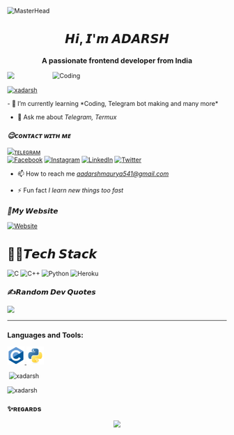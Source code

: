 ![MasterHead](https://www.boxfreshtech.co.za/sitepad-data/uploads//2021/06/5cfe14_30977ca5f4d04cc2a8977a980baf19a9_mv2.gif)

<h1 align="center">𝙃𝙞, 𝙄'𝙢 𝘼𝘿𝘼𝙍𝙎𝙃</h1>
<h3 align="center">A passionate frontend developer from India</h3>
<img align="right" alt="Coding" width="400" src="https://camo.githubusercontent.com/cae12fddd9d6982901d82580bdf321d81fb299141098ca1c2d4891870827bf17/68747470733a2f2f6d69726f2e6d656469756d2e636f6d2f6d61782f313336302f302a37513379765349765f7430696f4a2d5a2e676966">

[![](https://visitcount.itsvg.in/api?id=xadarsh&icon=6&color=0)](https://visitcount.itsvg.in)

<p align="left"> <a href="https://github.com/ryo-ma/github-profile-trophy"><img src="https://github-profile-trophy.vercel.app/?username=xadarsh" alt="xadarsh" /></a> </p>
- 🌱 I’m currently learning *Coding, Telegram bot making and many more*

- 💬 Ask me about *Telegram, Termux*
### *😉ᴄᴏɴᴛᴀᴄᴛ ᴡɪᴛʜ ᴍᴇ*
[![ᴛᴇʟᴇɢʀᴀᴍ](https://img.shields.io/badge/telegram-1b77FF.svg?style=for-the-badge&logo=telegram)](https://t.me/xadarsh)
<br>
[![Facebook](https://img.shields.io/badge/Facebook-%231877F2.svg?logo=Facebook&logoColor=white)](https://www.facebook.com/3rabaap)
[![Instagram](https://img.shields.io/badge/Instagram-%23E4405F.svg?logo=Instagram&logoColor=white)](https://www.instagram.com/x.adarsh_x/)
[![LinkedIn](https://img.shields.io/badge/LinkedIn-%230077B5.svg?logo=linkedin&logoColor=white)](https://www.linkedin.com/mwlite/in/adarsh-maurya-600b2023b) 
[![Twitter](https://img.shields.io/badge/Twitter-%231DA1F2.svg?logo=Twitter&logoColor=white)](https://twitter.com/@xadarsh_x) 

- 📫 How to reach me *aadarshmaurya541@gmail.com*

- ⚡ Fun fact *I learn new things too fast*

### *🔗𝙈𝙮 𝙒𝙚𝙗𝙨𝙞𝙩𝙚*
 [![Website](https://img.shields.io/website?label=Adarshxd.tk&style=for-the-badge&url=https%3A%2F%2FAdarshxd.tk)](https://adarshxd.tk)

# 🧑‍💻𝙏𝙚𝙘𝙝 𝙎𝙩𝙖𝙘𝙠
![C](https://img.shields.io/badge/c-%2300599C.svg?style=for-the-badge&logo=c&logoColor=white) ![C++](https://img.shields.io/badge/c++-%2300599C.svg?style=for-the-badge&logo=c%2B%2B&logoColor=white) ![Python](https://img.shields.io/badge/python-3670A0?style=for-the-badge&logo=python&logoColor=ffdd54) ![Heroku](https://img.shields.io/badge/heroku-%23430098.svg?style=for-the-badge&logo=heroku&logoColor=white)

### ✍️𝙍𝙖𝙣𝙙𝙤𝙢 𝘿𝙚𝙫 𝙌𝙪𝙤𝙩𝙚𝙨
![](https://quotes-github-readme.vercel.app/api?type=horizontal&theme=tokyonight)

---

<h3 align="left">Languages and Tools:</h3>
<p align="left"> <a href="https://www.cprogramming.com/" target="_blank" rel="noreferrer"> <img src="https://raw.githubusercontent.com/devicons/devicon/master/icons/c/c-original.svg" alt="c" width="40" height="40"/> </a> <a href="https://www.python.org" target="_blank" rel="noreferrer"> <img src="https://raw.githubusercontent.com/devicons/devicon/master/icons/python/python-original.svg" alt="python" width="40" height="40"/> </a> </p>

<p>&nbsp;<img align="center" src="https://github-readme-stats.vercel.app/api?username=xadarsh&show_icons=true&locale=en" alt="xadarsh" /></p>

<p><img align="center" src="https://github-readme-streak-stats.herokuapp.com/?user=xadarsh&" alt="xadarsh" /></p>

### ✨ʀᴇɢᴀʀᴅs
<p align="center">
  <a href="https://github.com/xadarsh" target="_blank">
    <!-- <img src="https://github.com/PratheekXD/PratheekXD/blob/main/Assets/Hello%20world.gif" width="450"> -->
    <!-- <img src="https://svg-banners.vercel.app/api?type=glitch&text1=𝑻𝒉𝒂𝒏𝒌𝒚𝒐𝒖 𝑭𝒐𝒓 𝑽𝒊𝒔𝒊𝒕𝒊𝒏𝒈 𝑴𝒚 𝑷𝒓𝒐𝒇𝒊𝒍𝒆 ❣️🥀&width=2000&height=100" width="450"> -->
    <img src="https://svg-banners.vercel.app/api?type=typeWriter&text1=𝑻𝒉𝒂𝒏𝒌𝒚𝒐𝒖 𝑭𝒐𝒓 𝑽𝒊𝒔𝒊𝒕𝒊𝒏𝒈 𝑴𝒚 𝑷𝒓𝒐𝒇𝒊𝒍𝒆 ❣️🥀&width=700&height=100" width="700">
  </a>
</p>
